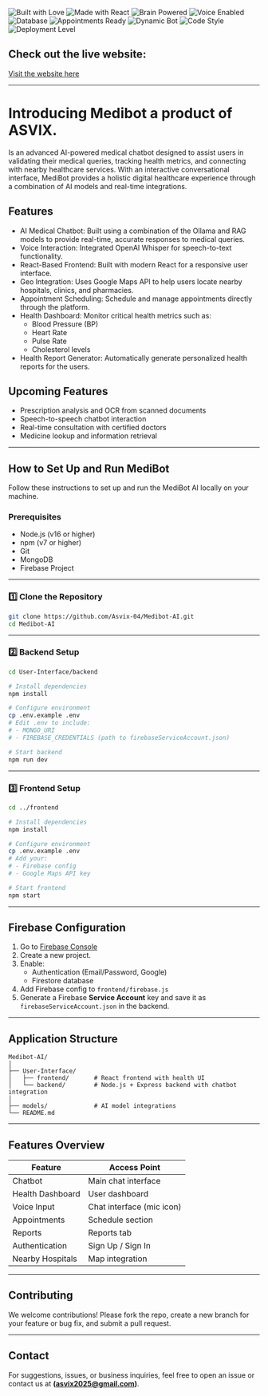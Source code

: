 ![Built with Love](https://img.shields.io/badge/Built%20with-%E2%9D%A4-red?style=for-the-badge)
![Made with React](https://img.shields.io/badge/Frontend-React-61DAFB?style=for-the-badge&logo=react)
![Brain Powered](https://img.shields.io/badge/AI%20Model-Ollama%20+%20RAG-ff69b4?style=for-the-badge&logo=openai)
![Voice Enabled](https://img.shields.io/badge/Speech%20to%20Text-Whisper-8A2BE2?style=for-the-badge&logo=OpenAI)
![Database](https://img.shields.io/badge/Database-MongoDB-47A248?style=for-the-badge&logo=mongodb)
![Appointments Ready](https://img.shields.io/badge/Appointments-Enabled-blue?style=for-the-badge&logo=googlecalendar)
![Dynamic Bot](https://img.shields.io/badge/Chatbot-Interactive-orange?style=for-the-badge&logo=chatbot)
![Code Style](https://img.shields.io/badge/Code-Clean%20AF-00bfff?style=for-the-badge)
![Deployment Level](https://img.shields.io/badge/Status-Beta-yellow?style=for-the-badge)


## Check out the live website:

[Visit the website here](https://medibot-ai.com)

---


# Introducing Medibot a product of ASVIX.

Is an advanced AI-powered medical chatbot designed to assist users in validating their medical queries, tracking health metrics, and connecting with nearby healthcare services. With an interactive conversational interface, MediBot provides a holistic digital healthcare experience through a combination of AI models and real-time integrations. 

## Features

- AI Medical Chatbot: Built using a combination of the Ollama and RAG models to provide real-time, accurate responses to medical queries.
- Voice Interaction: Integrated OpenAI Whisper for speech-to-text functionality.
- React-Based Frontend: Built with modern React for a responsive user interface.
- Geo Integration: Uses Google Maps API to help users locate nearby hospitals, clinics, and pharmacies.
- Appointment Scheduling: Schedule and manage appointments directly through the platform.
- Health Dashboard: Monitor critical health metrics such as:
  * Blood Pressure (BP)
  * Heart Rate
  * Pulse Rate
  * Cholesterol levels
- Health Report Generator: Automatically generate personalized health reports for the users.

## Upcoming Features

- Prescription analysis and OCR from scanned documents
- Speech-to-speech chatbot interaction
- Real-time consultation with certified doctors
- Medicine lookup and information retrieval

---

## How to Set Up and Run MediBot

Follow these instructions to set up and run the MediBot AI locally on your machine.

### Prerequisites

- Node.js (v16 or higher)
- npm (v7 or higher)
- Git
- MongoDB
- Firebase Project

---

### 1️⃣ Clone the Repository

```bash
git clone https://github.com/Asvix-04/Medibot-AI.git
cd Medibot-AI
````

---

### 2️⃣ Backend Setup

```bash
cd User-Interface/backend

# Install dependencies
npm install

# Configure environment
cp .env.example .env
# Edit .env to include:
# - MONGO_URI
# - FIREBASE_CREDENTIALS (path to firebaseServiceAccount.json)

# Start backend
npm run dev
```

---

### 3️⃣ Frontend Setup

```bash
cd ../frontend

# Install dependencies
npm install

# Configure environment
cp .env.example .env
# Add your:
# - Firebase config
# - Google Maps API key

# Start frontend
npm start
```


---

## Firebase Configuration

1. Go to [Firebase Console](https://firebase.google.com)
2. Create a new project.
3. Enable:
   * Authentication (Email/Password, Google)
   * Firestore database
4. Add Firebase config to `frontend/firebase.js`
5. Generate a Firebase **Service Account** key and save it as `firebaseServiceAccount.json` in the backend.

---

## Application Structure

```
Medibot-AI/
│
├── User-Interface/
│   ├── frontend/       # React frontend with health UI
│   └── backend/        # Node.js + Express backend with chatbot integration
│
├── models/             # AI model integrations
└── README.md
```

---

## Features Overview

| Feature          | Access Point              |
| ---------------- | ------------------------- |
| Chatbot          | Main chat interface       |
| Health Dashboard | User dashboard            |
| Voice Input      | Chat interface (mic icon) |
| Appointments     | Schedule section          |
| Reports          | Reports tab               |
| Authentication   | Sign Up / Sign In         |
| Nearby Hospitals | Map integration           |

---

## Contributing

We welcome contributions! Please fork the repo, create a new branch for your feature or bug fix, and submit a pull request.

---

## Contact

For suggestions, issues, or business inquiries, feel free to open an issue or contact us at **(asvix2025@gmail.com)**.
